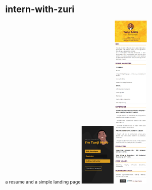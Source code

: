 # intern-with-zuri
a resume and a simple landing page
<img src="md/printName.png" alt="landing-page" width="20%" height="20%">
<img src="md/resume.html.png" alt="Resume-page" width="20%" height="20%">
<!-- [Resume page](md/printName.png)

![Landing page](md/resume.html.png) -->
